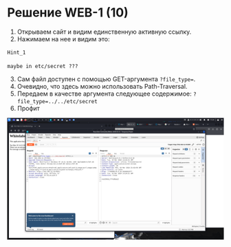 # Решение WEB-1 (10)
1. Открываем сайт и видим единственную активную ссылку.
2. Нажимаем на нее и видим это:
```
Hint_1 

maybe in etc/secret ???
```
3. Сам файл доступен с помощью GET-аргумента `?file_type=`.
4. Очевидно, что здесь можно использовать Path-Traversal.
5. Передаем в качестве аргумента следующее содержимое: `?file_type=../../etc/secret`
6. Профит

![flag](https://github.com/artkegor/nto2024_writeups/blob/main/task-based/web1/web1-2.png)
